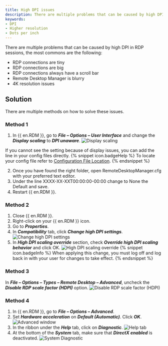 ```yaml
---
title: High DPI issues
description: There are multiple problems that can be caused by high DPI in RDP sessions.
keywords:
- DPI
- Higher resolution
- Dots per inch
---
```

There are multiple problems that can be caused by high DPI in RDP sessions, the most commons are the following: 
* RDP connections are tiny 
* RDP connections are big 
* RDP connections always have a scroll bar 
* Remote Desktop Manager is blurry 
* 4K resolution issues 
## Solution 
There are multiple methods on how to solve these issues. 
### Method 1 
1. In {{ en.RDM }}, go to ***File – Options – User Interface*** and change the ***Display scaling*** to ***DPI unaware***. 
![Display scaling](https://webdevolutions.azureedge.net/docs/en/kb/KB4994.png) 

If you cannot see the setting because of display issues, you can add the line in your config files directly. 
{% snippet icon.badgeHelp %} 
To locate your config file refer to [Configuration File Location](/kb/remote-desktop-manager/knowledge-base/locating-configuration-file/). 
{% endsnippet %}
 
2. Once you have found the right folder, open RemoteDesktopManager.cfg with your preferred text editor. 
3. Under the line <CreationDate>XXXX-XX-XXT00:00:00-00:00</CreationDate> change to None the <DPIAwareness>Default</DPIAwareness> and save. 
4. Restart {{ en.RDM }}. 
### Method 2 
1. Close {{ en.RDM }}. 
1. Right-click on your {{ en.RDM }} icon. 
1. Go to ***Properties***. 
1. In ***Compatibility*** tab, click ***Change high DPI settings***. 
![Change high DPI settings](https://webdevolutions.azureedge.net/docs/en/kb/KB4995.png) 
1. In ***High DPI scaling override*** section, check ***Override high DPI scaling behavior*** and click OK. 
![High DPI scaling override](https://webdevolutions.azureedge.net/docs/en/kb/KB4996.png) 
{% snippet icon.badgeInfo %} 
When applying this change, you must log off and log back in with your user for changes to take effect. 
{% endsnippet %}
 
### Method 3 
In ***File – Options – Types – Remote Desktop – Advanced***, uncheck the ***Disable RDP scale factor (HDPI)*** option. 
![Disable RDP scale factor (HDPI)](https://webdevolutions.blob.core.windows.net/docs/en/kb/KB6004.png) 

### Method 4

1. In {{ en.RDM }}, go to ***File – Options – Advanced***.
1. Set ***Hardware acceleration*** on ***Default (Automatic)***. Click ***OK***.
![Advanced window](https://webdevolutions.blob.core.windows.net/docs/en/kb/KB6001.png) 
1. In the ribbon under the ***Help*** tab, click on ***Diagnostic***.
![Help tab](https://webdevolutions.blob.core.windows.net/docs/en/kb/KB6003.png) 
1. At the bottom of the ***System*** tab, make sure that ***DirectX enabled*** is deactivated.
![System Diagnostic](https://webdevolutions.blob.core.windows.net/docs/en/kb/KB6002.png) 
